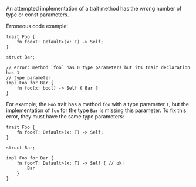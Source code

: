 An attempted implementation of a trait method has the wrong number of type or
const parameters.

Erroneous code example:

```compile_fail,E0049
trait Foo {
    fn foo<T: Default>(x: T) -> Self;
}

struct Bar;

// error: method `foo` has 0 type parameters but its trait declaration has 1
// type parameter
impl Foo for Bar {
    fn foo(x: bool) -> Self { Bar }
}
```

For example, the `Foo` trait has a method `foo` with a type parameter `T`,
but the implementation of `foo` for the type `Bar` is missing this parameter.
To fix this error, they must have the same type parameters:

```
trait Foo {
    fn foo<T: Default>(x: T) -> Self;
}

struct Bar;

impl Foo for Bar {
    fn foo<T: Default>(x: T) -> Self { // ok!
        Bar
    }
}
```
